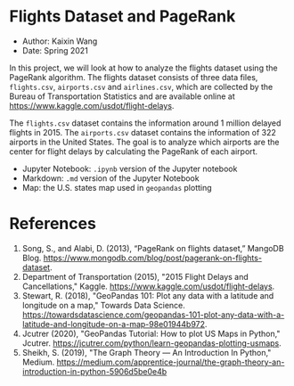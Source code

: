 # Flights Dataset and PageRank

- Author: Kaixin Wang
- Date: Spring 2021

In this project, we will look at how to analyze the flights dataset using the PageRank algorithm. The flights dataset consists of three data files, `flights.csv`, `airports.csv` and `airlines.csv`, which are collected by the Bureau of Transportation Statistics and are available online at https://www.kaggle.com/usdot/flight-delays. 

The `flights.csv` dataset contains the information around 1 million delayed flights in 2015. The `airports.csv` dataset contains the information of 322 airports in the United States. The goal is to analyze which airports are the center for flight delays by calculating the PageRank of each airport.

- Jupyter Notebook: `.ipynb`  version of the Jupyter notebook
- Markdown: `.md` version of the Jupyter Notebook
- Map: the U.S. states map used in `geopandas` plotting

# References

1. Song, S., and Alabi, D. (2013), “PageRank on flights dataset,” MangoDB Blog. https://www.mongodb.com/blog/post/pagerank-on-flights-dataset.
2. Department of Transportation (2015), "2015 Flight Delays and Cancellations," Kaggle. https://www.kaggle.com/usdot/flight-delays.
3. Stewart, R. (2018), "GeoPandas 101: Plot any data with a latitude and longitude on a map," Towards Data Science. https://towardsdatascience.com/geopandas-101-plot-any-data-with-a-latitude-and-longitude-on-a-map-98e01944b972.
4. Jcutrer (2020), "GeoPandas Tutorial: How to plot US Maps in Python," Jcutrer. https://jcutrer.com/python/learn-geopandas-plotting-usmaps. 
5. Sheikh, S. (2019), "The Graph Theory — An Introduction In Python," Medium. https://medium.com/apprentice-journal/the-graph-theory-an-introduction-in-python-5906d5be0e4b

